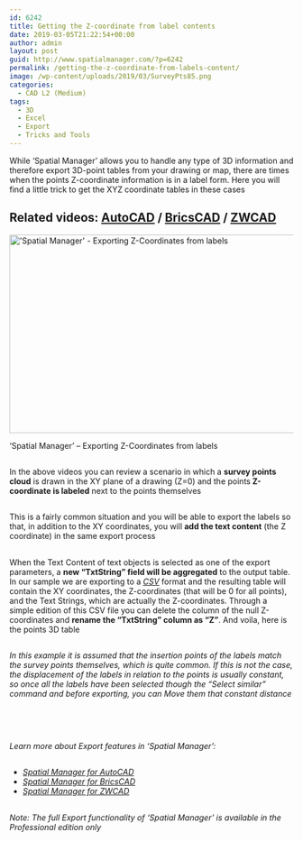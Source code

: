 ```yaml
---
id: 6242
title: Getting the Z-coordinate from label contents
date: 2019-03-05T21:22:54+00:00
author: admin
layout: post
guid: http://www.spatialmanager.com/?p=6242
permalink: /getting-the-z-coordinate-from-labels-content/
image: /wp-content/uploads/2019/03/SurveyPts85.png
categories:
  - CAD L2 (Medium)
tags:
  - 3D
  - Excel
  - Export
  - Tricks and Tools
---
```

<p>
  While &#8216;Spatial Manager&#8217; allows you to handle any type of 3D information and therefore export 3D-point tables from your drawing or map, there are times when the points Z-coordinate information is in a label form. Here you will find a little trick to get the XYZ coordinate tables in these cases
</p>

<p>
  <!--more-->
</p>

<h2>
  Related videos: <a href="https://youtu.be/Q7o7Kv8W8IA?rel=0" target="_blank" rel="nofollow"><span><span>AutoCAD</span></span></a> / <a href="https://youtu.be/0LN-QIJEp3k?rel=0" target="_blank" rel="nofollow"><span><span>BricsCAD</span></span></a> / <a href="https://youtu.be/SE1OxTAjNw8?rel=0" target="_blank" rel="nofollow"><span><span>ZWCAD</span></span></a>
</h2>

<div>
  <a href="http://www.spatialmanager.com/wp-content/uploads/2019/03/SPMZText.png" target="_blank" rel="nofollow"><img src="http://www.spatialmanager.com/wp-content/uploads/2019/03/SPMZText-1024x577.png" alt="'Spatial Manager' - Exporting Z-Coordinates from labels" width="625" height="352" srcset="http://www.spatialmanager.com/wp-content/uploads/2019/03/SPMZText-1024x577.png 1024w, http://www.spatialmanager.com/wp-content/uploads/2019/03/SPMZText-300x169.png 300w, http://www.spatialmanager.com/wp-content/uploads/2019/03/SPMZText-768x433.png 768w, http://www.spatialmanager.com/wp-content/uploads/2019/03/SPMZText-624x351.png 624w, http://www.spatialmanager.com/wp-content/uploads/2019/03/SPMZText.png 1266w" sizes="(max-width: 625px) 100vw, 625px" /></a>
  
  <p>
    &#8216;Spatial Manager&#8217; &#8211; Exporting Z-Coordinates from labels
  </p>
</div>

<h2>
</h2>

<p>
  In the above videos you can review a scenario in which a <strong>survey points cloud</strong> is drawn in the XY plane of a drawing (Z=0) and the points<strong> Z-coordinate is labeled</strong> next to the points themselves
</p>

<h2>
</h2>

<p>
  This is a fairly common situation and you will be able to export the labels so that, in addition to the XY coordinates, you will <strong>add the text content</strong> (the Z coordinate) in the same export process
</p>

<h2>
</h2>

<p>
  When the Text Content of text objects is selected as one of the export parameters, a <strong>new &#8220;TxtString&#8221; field will be aggregated</strong> to the output table. In our sample we are exporting to a <span><a href="https://en.wikipedia.org/wiki/Comma-separated_values" target="_blank" rel="nofollow"><em>CSV</em></a></span> format and the resulting table will contain the XY coordinates, the Z-coordinates (that will be 0 for all points), and the Text Strings, which are actually the Z-coordinates. Through a simple edition of this CSV file you can delete the column of the null Z-coordinates and <strong>rename the &#8220;TxtString&#8221; column as &#8220;Z&#8221;</strong>. And voila, here is the points 3D table
</p>

<h2>
</h2>

<p>
  <em>In this example it is assumed that the insertion points of the labels <span>match the survey points themselves</span>, which is quite common. If this is not the case, the displacement of the labels in relation to the points is usually constant, so once all the labels have been selected though the &#8220;Select similar&#8221; command and before exporting, you can Move them that constant distance</em>
</p>

<h2>
</h2>

&nbsp;

<h2>
</h2>

<p>
  <em>Learn more about Export features in &#8216;Spatial Manager&#8217;:</em>
</p>

<h2>
</h2>

<ul>
  <li>
    <span><a href="http://wiki.spatialmanager.com/index.php/Spatial_Manager%E2%84%A2_for_AutoCAD_-_FAQs:_Export_(%22Professional%22_edition_only)#How_can_I_Export_AutoCAD_objects_as_spatial_features.3F" target="_blank" rel="nofollow"><span><em>Spatial Manager for AutoCAD</em></span></a></span>
  </li>
  <li>
    <span><span><a href="http://wiki.spatialmanager.com/index.php/Spatial_Manager%E2%84%A2_for_BricsCAD_-_FAQs:_Export_(%22Professional%22_edition_only)#How_can_I_Export_BricsCAD_entities_as_spatial_features.3F" target="_blank" rel="nofollow"><span><em>Spatial Manager for BricsCAD</em></span></a></span></span>
  </li>
  <li>
    <span><span><a href="http://wiki.spatialmanager.com/index.php/Spatial_Manager%E2%84%A2_for_ZWCAD_-_FAQs:_Export_(%22Professional%22_edition_only)#How_can_I_Export_ZWCAD_entities_as_spatial_features.3F" target="_blank" rel="nofollow"><span><em>Spatial Manager for ZWCAD</em></span></a></span></span>
  </li>
</ul>

<h2>
</h2>

<p>
  <em>Note: The full Export functionality of &#8216;Spatial Manager&#8217; is available in the Professional edition only</em>
</p>